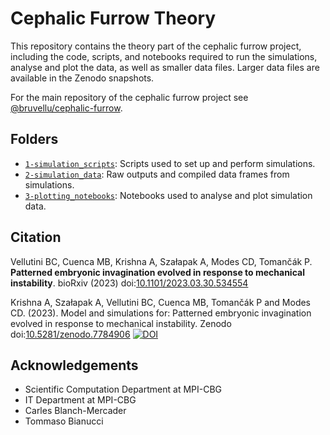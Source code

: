# Cephalic Furrow Theory 

This repository contains the theory part of the cephalic furrow project, including the code, scripts, and notebooks required to run the simulations, analyse and plot the data, as well as smaller data files. Larger data files are available in the Zenodo snapshots.

For the main repository of the cephalic furrow project see [@bruvellu/cephalic-furrow](https://github.com/bruvellu/cephalic-furrow).

## Folders

- [`1-simulation_scripts`](1-simulation_scripts): Scripts used to set up and perform simulations.
- [`2-simulation_data`](2-simulation_data): Raw outputs and compiled data frames from simulations.
- [`3-plotting_notebooks`](3-plotting_notebooks): Notebooks used to analyse and plot simulation data.

## Citation

Vellutini BC, Cuenca MB, Krishna A, Szałapak A, Modes CD, Tomančák P. **Patterned embryonic invagination evolved in response to mechanical instability**. bioRxiv (2023) doi:[10.1101/2023.03.30.534554](https://doi.org/10.1101/2023.03.30.534554)

Krishna A, Szałapak A, Vellutini BC, Cuenca MB, Tomančák P and Modes CD. (2023). Model and simulations for: Patterned embryonic invagination evolved in response to mechanical instability. Zenodo doi:[10.5281/zenodo.7784906](https://doi.org/10.5281/zenodo.7784906) [![DOI](https://zenodo.org/badge/DOI/10.5281/zenodo.7784906.svg)](https://doi.org/10.5281/zenodo.7784906)

## Acknowledgements

- Scientific Computation Department at MPI-CBG
- IT Department at MPI-CBG
- Carles Blanch-Mercader
- Tommaso Bianucci

